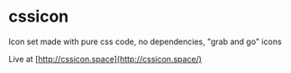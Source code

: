 # cssicon
Icon set made with pure css code, no dependencies, "grab and go" icons

Live at [http://cssicon.space](http://cssicon.space/)
